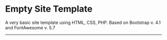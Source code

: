# Empty Site Template
A very basic site template using HTML, CSS, PHP. Based on Bootstrap v. 4.1 and FontAwesome v. 5.7
<hr>
